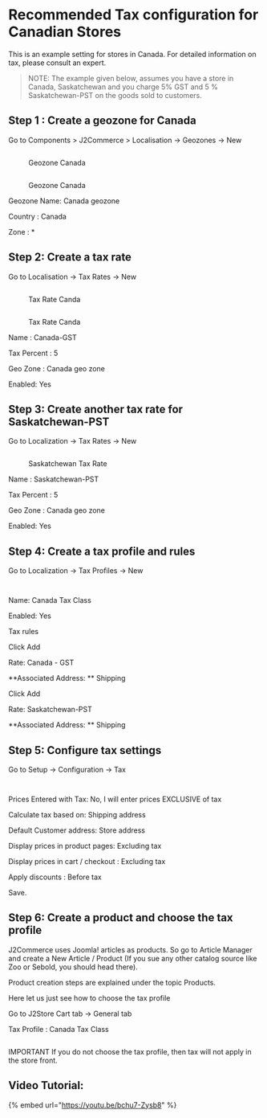 # Recommended Tax configuration for Canadian Stores

This is an example setting for stores in Canada. For detailed information on tax, please consult an expert.

> NOTE: The example given below, assumes you have a store in Canada, Saskatchewan and you charge 5% GST and 5 % Saskatchewan-PST on the goods sold to customers.

## Step 1 : Create a geozone for Canada <a href="#step-1--create-a-geozone-for-texas" id="step-1--create-a-geozone-for-texas"></a>

Go to Components > J2Commerce > Localisation -> Geozones -> New

<figure><img src="../.gitbook/assets/geo-zone (1).webp" alt=""><figcaption><p>Geozone Canada</p></figcaption></figure>

<figure><img src="../.gitbook/assets/geo-zone-canada.webp" alt=""><figcaption><p>Geozone Canada</p></figcaption></figure>

Geozone Name: Canada geozone

Country : Canada

Zone : \*

## Step 2: Create a tax rate <a href="#step-2-create-a-tax-rate" id="step-2-create-a-tax-rate"></a>

Go to Localisation -> Tax Rates -> New

<figure><img src="../.gitbook/assets/tax-rate (1).webp" alt=""><figcaption><p>Tax Rate Canda</p></figcaption></figure>

<figure><img src="../.gitbook/assets/tax-rate-canada.webp" alt=""><figcaption><p>Tax Rate Canda</p></figcaption></figure>

Name : Canada-GST

Tax Percent : 5

Geo Zone : Canada geo zone

Enabled: Yes

## Step 3: Create another tax rate for Saskatchewan-PST <a href="#step-3-create-another-tax-rate-for-saskatchewan-pst" id="step-3-create-another-tax-rate-for-saskatchewan-pst"></a>

Go to Localization -> Tax Rates -> New

<figure><img src="../.gitbook/assets/tax-rate-canada1.webp" alt=""><figcaption><p>Saskatchewan Tax Rate</p></figcaption></figure>

Name : Saskatchewan-PST

Tax Percent : 5

Geo Zone : Canada geo zone

Enabled: Yes

## Step 4: Create a tax profile and rules <a href="#step-4-create-a-tax-profile-and-rules" id="step-4-create-a-tax-profile-and-rules"></a>

Go to Localization -> Tax Profiles -> New

<figure><img src="../.gitbook/assets/tax-profile (1).webp" alt=""><figcaption></figcaption></figure>

<figure><img src="../.gitbook/assets/tax-profile-canada.webp" alt=""><figcaption></figcaption></figure>

Name: Canada Tax Class

Enabled: Yes

Tax rules

Click Add

Rate: Canada - GST

\*\*Associated Address: \*\* Shipping

Click Add

Rate: Saskatchewan-PST

\*\*Associated Address: \*\* Shipping

## Step 5: Configure tax settings <a href="#step-5-configure-tax-settings" id="step-5-configure-tax-settings"></a>

Go to Setup -> Configuration -> Tax

<figure><img src="../.gitbook/assets/tax-config.webp" alt=""><figcaption></figcaption></figure>

<figure><img src="../.gitbook/assets/tax-config1.webp" alt=""><figcaption></figcaption></figure>

Prices Entered with Tax: No, I will enter prices EXCLUSIVE of tax

Calculate tax based on: Shipping address

Default Customer address: Store address

Display prices in product pages: Excluding tax

Display prices in cart / checkout : Excluding tax

Apply discounts : Before tax

Save.

## Step 6: Create a product and choose the tax profile <a href="#step-6-create-a-product-and-choose-the-tax-profile" id="step-6-create-a-product-and-choose-the-tax-profile"></a>

J2Commerce uses Joomla! articles as products. So go to Article Manager and create a New Article / Product (If you sue any other catalog source like Zoo or Sebold, you should head there).

Product creation steps are explained under the topic Products.

Here let us just see how to choose the tax profile

Go to J2Store Cart tab -> General tab

Tax Profile : Canada Tax Class

<figure><img src="../.gitbook/assets/j2store-tax.webp" alt=""><figcaption></figcaption></figure>

IMPORTANT If you do not choose the tax profile, then tax will not apply in the store front.

## Video Tutorial: <a href="#video-tutorial" id="video-tutorial"></a>

{% embed url="https://youtu.be/bchu7-Zysb8" %}
